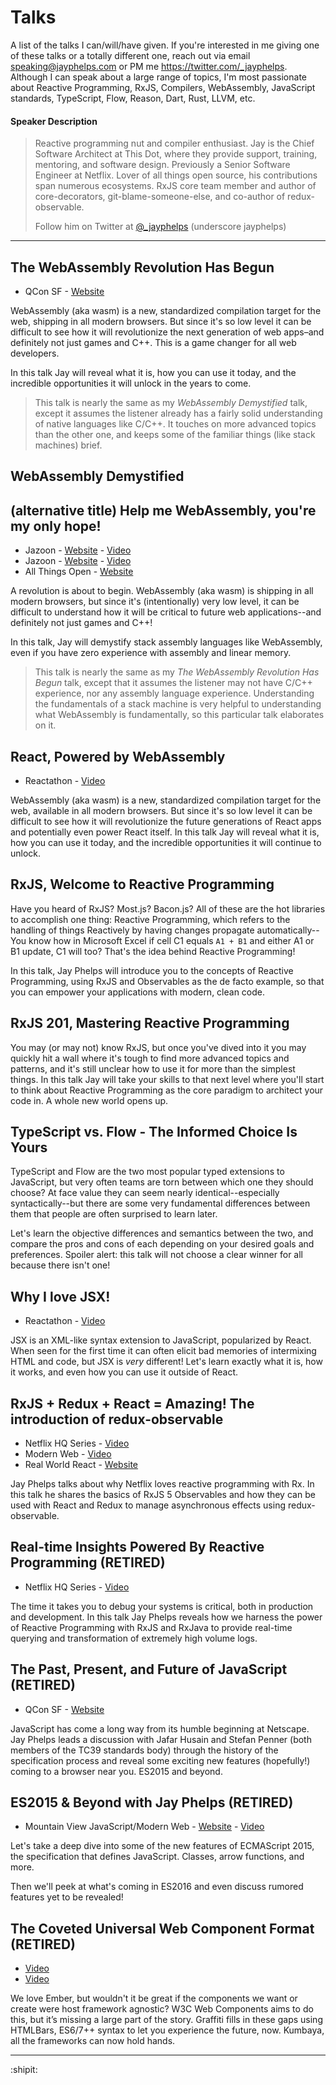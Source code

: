 # Talks

A list of the talks I can/will/have given. If you're interested in me giving one of these talks or a totally different one, reach out via email [speaking@jayphelps.com](mailto:speaking@jayphelps.com) or PM me https://twitter.com/_jayphelps. Although I can speak about a large range of topics, I'm most passionate about Reactive Programming, RxJS, Compilers, WebAssembly, JavaScript standards, TypeScript, Flow, Reason, Dart, Rust, LLVM, etc.


#### Speaker Description

> Reactive programming nut and compiler enthusiast. Jay is the Chief Software Architect at This Dot, where they provide support, training, mentoring, and software design. Previously a Senior Software Engineer at Netflix. Lover of all things open source, his contributions span numerous ecosystems. RxJS core team member and author of core-decorators, git-blame-someone-else, and co-author of redux-observable.
>
> Follow him on Twitter at [@_jayphelps](https://twitter.com/_jayphelps) (underscore jayphelps)

***

## The WebAssembly Revolution Has Begun

- QCon SF - [Website](https://qconsf.com/sf2017/sf2017/speakers/jay-phelps.html)

WebAssembly (aka wasm) is a new, standardized compilation target for the web, shipping in all modern browsers. But since it's so low level it can be difficult to see how it will revolutionize the next generation of web apps–and definitely not just games and C++. This is a game changer for all web developers.

In this talk Jay will reveal what it is, how you can use it today, and the incredible opportunities it will unlock in the years to come.

> This talk is nearly the same as my _WebAssembly Demystified_ talk, except it assumes the listener already has a fairly solid understanding of native languages like C/C++. It touches on more advanced topics than the other one, and keeps some of the familiar things (like stack machines) brief.

## WebAssembly Demystified
## (alternative title) Help me WebAssembly, you're my only hope!

- Jazoon - [Website](http://jazoon.com/spring_test/session/webassembly-demystifie/) - [Video](https://www.youtube.com/watch?v=6Y3W94_8scw)
- Jazoon - [Website](http://jazoon.com/spring_test/session/webassembly-demystifie/) - [Video](https://www.youtube.com/watch?v=cRwUD5SxF4o)
- All Things Open - [Website](https://allthingsopen.org/talk/webassembly-demystified/)

A revolution is about to begin. WebAssembly (aka wasm) is shipping in all modern browsers, but since it's (intentionally) very low level, it can be difficult to understand how it will be critical to future web applications--and definitely not just games and C++!

In this talk, Jay will demystify stack assembly languages like WebAssembly, even if you have zero experience with assembly and linear memory.

> This talk is nearly the same as my _The WebAssembly Revolution Has Begun_ talk, except that it assumes the listener may not have C/C++ experience, nor any assembly language experience. Understanding the fundamentals of a stack machine is very helpful to understanding what WebAssembly is fundamentally, so this particular talk elaborates on it.

## React, Powered by WebAssembly

- Reactathon - [Video](https://www.youtube.com/watch?v=s2ccNDxRqpo)

WebAssembly (aka wasm) is a new, standardized compilation target for the web, available in all modern browsers. But since it's so low level it can be difficult to see how it will revolutionize the future generations of React apps and potentially even power React itself. In this talk Jay will reveal what it is, how you can use it today, and the incredible opportunities it will continue to unlock.


## RxJS, Welcome to Reactive Programming

Have you heard of RxJS? Most.js? Bacon.js? All of these are the hot libraries to accomplish one thing: Reactive Programming, which refers to the handling of things Reactively by having changes propagate automatically--You know how in Microsoft Excel if cell C1 equals `A1 + B1` and either A1 or B1 update, C1 will too? That's the idea behind Reactive Programming!

In this talk, Jay Phelps will introduce you to the concepts of Reactive Programming, using RxJS and Observables as the de facto example, so that you can empower your applications with modern, clean code.


## RxJS 201, Mastering Reactive Programming

You may (or may not) know RxJS, but once you've dived into it you may quickly hit a wall where it's tough to find more advanced topics and patterns, and it's still unclear how to use it for more than the simplest things. In this talk Jay will take your skills to that next level where you'll start to think about Reactive Programming as the core paradigm to architect your code in. A whole new world opens up.


## TypeScript vs. Flow - The Informed Choice Is Yours

TypeScript and Flow are the two most popular typed extensions to JavaScript, but very often teams are torn between which one they should choose? At face value they can seem nearly identical--especially syntactically--but there are some very fundamental differences between them that people are often surprised to learn later.

Let's learn the objective differences and semantics between the two, and compare the pros and cons of each depending on your desired goals and preferences. Spoiler alert: this talk will not choose a clear winner for all because there isn't one!


## Why I love JSX!

- Reactathon - [Video](https://www.youtube.com/watch?v=IL-J3pLIAok)

JSX is an XML-like syntax extension to JavaScript, popularized by React. When seen for the first time it can often elicit bad memories of intermixing HTML and code, but JSX is *very* different! Let's learn exactly what it is, how it works, and even how you can use it outside of React.


## RxJS + Redux + React = Amazing! The introduction of redux-observable

- Netflix HQ Series - [Video](https://www.youtube.com/watch?v=AslncyG8whg)
- Modern Web - [Video](https://www.youtube.com/watch?v=sGAKRIBDMS0)
- Real World React - [Website](https://www.meetup.com/Real-World-React/events/235091101/)

Jay Phelps talks about why Netflix loves reactive programming with Rx. In this talk he shares the basics of RxJS 5 Observables and how they can be used with React and Redux to manage asynchronous effects using redux-observable.


## Real-time Insights Powered By Reactive Programming (RETIRED)

- Netflix HQ Series - [Video](https://www.youtube.com/watch?v=uODxUJ5Jwis)

The time it takes you to debug your systems is critical, both in production and development. In this talk Jay Phelps reveals how we harness the power of Reactive Programming with RxJS and RxJava to provide real-time querying and transformation of extremely high volume logs.


## The Past, Present, and Future of JavaScript (RETIRED)

- QCon SF - [Website](https://qconsf.com/sf2016/sf2016/users/jay-phelps.html)

JavaScript has come a long way from its humble beginning at Netscape. Jay Phelps leads a discussion with Jafar Husain and Stefan Penner (both members of the TC39 standards body) through the history of the specification process and reveal some exciting new features (hopefully!) coming to a browser near you. ES2015 and beyond.


## ES2015 & Beyond with Jay Phelps (RETIRED)

- Mountain View JavaScript/Modern Web - [Website](https://www.meetup.com/javascript-9/events/227253873/) - [Video](https://www.youtube.com/watch?v=6P7hwhvlwig)

Let's take a deep dive into some of the new features of ECMAScript 2015, the specification that defines JavaScript. Classes, arrow functions, and more.

Then we'll peek at what's coming in ES2016 and even discuss rumored features yet to be revealed!


## The Coveted Universal Web Component Format (RETIRED)

- [Video](https://www.youtube.com/watch?v=ywkDHUMICCc)
- [Video](https://www.youtube.com/watch?v=sNeK4Kplo9g)

We love Ember, but wouldn't it be great if the components we want or create were host framework agnostic? W3C Web Components aims to do this, but it’s missing a large part of the story. Graffiti fills in these gaps using HTMLBars, ES6/7++ syntax to let you experience the future, now. Kumbaya, all the frameworks can now hold hands.

***

:shipit:
